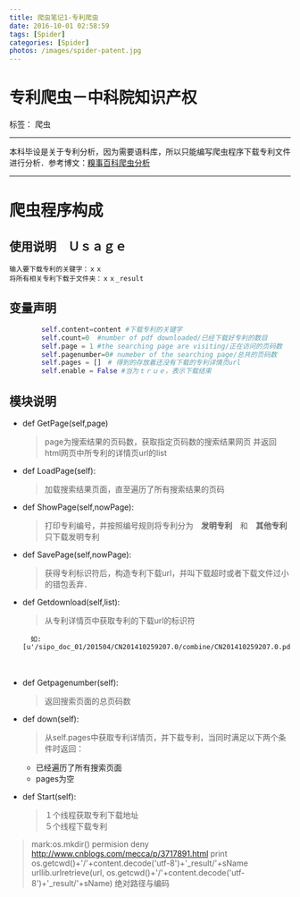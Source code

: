 ```yaml
---
title: 爬虫笔记1-专利爬虫
date: 2016-10-01 02:58:59
tags: [Spider]
categories: [Spider]
photos: /images/spider-patent.jpg
---
```

# 专利爬虫－中科院知识产权

标签： 爬虫

---

本科毕设是关于专利分析，因为需要语料库，所以只能编写爬虫程序下载专利文件进行分析．参考博文：[糗事百科爬虫分析](http://blog.csdn.net/pleasecallmewhy/article/details/8932310)

---
# 爬虫程序构成

## 使用说明　Ｕｓａｇｅ

    输入要下载专利的关键字：ｘｘ
    将所有相关专利下载于文件夹：ｘｘ_result

## 变量声明

```python
        self.content=content #下载专利的关键字
        self.count=0  #number of pdf downloaded/已经下载好专利的数目
        self.page = 1 #the searching page are visiting/正在访问的页码数
        self.pagenumber=0# numeber of the searching page/总共的页码数
        self.pages = []　# 得到的存放着还没有下载的专利详情页url
        self.enable = False #当为ｔｒｕｅ，表示下载结束
```

## 模块说明

  +  def GetPage(self,page)

      >page为搜索结果的页码数，获取指定页码数的搜索结果网页
      并返回html网页中所专利的详情页url的list

+  def LoadPage(self):

    >加载搜索结果页面，直至遍历了所有搜索结果的页码

+  def ShowPage(self,nowPage):

    >打印专利编号，并按照编号规则将专利分为　__发明专利__　和　__其他专利__
    只下载发明专利

+  def SavePage(self,nowPage):

    >获得专利标识符后，构造专利下载url，并叫下载超时或者下载文件过小的错包丢弃．


+  def Getdownload(self,list):

    >从专利详情页中获取专利的下载url的标识符

         如:[u'/sipo_doc_01/201504/CN201410259207.0/combine/CN201410259207.0.pdf']
　　

+  def Getpagenumber(self):

    >返回搜索页面的总页码数

+  def down(self):

    >从self.pages中获取专利详情页，并下载专利，当同时满足以下两个条件时返回：
    - 已经遍历了所有搜索页面
    - pages为空

+  def Start(self):

    >１个线程获取专利下载地址    
    ５个线程下载专利



> mark:os.mkdir() permision deny http://www.cnblogs.com/mecca/p/3717891.html
> print  os.getcwd()+'/'+content.decode('utf-8')+'_result/'+sName
urllib.urlretrieve(url, os.getcwd()+'/'+content.decode('utf-8')+'_result/'+sName)
        绝对路径与编码
